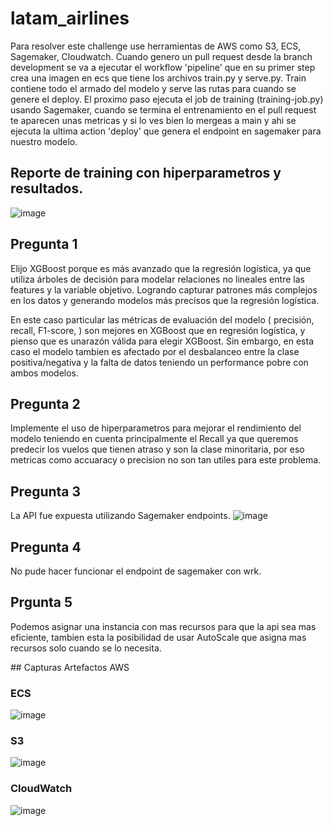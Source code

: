 # latam_airlines
Para resolver este challenge use herramientas de AWS como S3, ECS, Sagemaker, Cloudwatch. 
Cuando genero un pull request desde la branch development se va a ejecutar el workflow 'pipeline' que en su primer step crea una imagen en ecs que tiene los archivos train.py y serve.py. Train contiene todo el armado del modelo y serve las rutas para cuando se genere el deploy. El proximo paso ejecuta el job de training (training-job.py) usando Sagemaker, cuando se termina el entrenamiento en el pull request te aparecen unas metricas y si lo ves bien lo mergeas a main y ahi se ejecuta la ultima action 'deploy' que genera el endpoint en sagemaker para nuestro modelo.

## Reporte de training con hiperparametros y resultados.
![image](https://user-images.githubusercontent.com/52375173/226212298-f3bdca74-cf49-4563-bd48-d7d484144fb3.png)


## Pregunta 1
Elijo XGBoost porque es más avanzado que la regresión logística, ya que utiliza árboles de decisión para modelar relaciones no lineales entre las features y la variable objetivo. Logrando capturar patrones más complejos en los datos y  generando modelos más precisos que la regresión logística.

En este caso particular las métricas de evaluación del modelo ( precisión, recall, F1-score, ) son mejores en XGBoost que en regresión logística, y pienso que es unarazón válida para elegir XGBoost. Sin embargo, en esta caso el modelo tambien es afectado por el desbalanceo entre la clase positiva/negativa y la falta de datos teniendo un performance pobre con ambos modelos. 

## Pregunta 2
Implemente el uso de hiperparametros para mejorar el rendimiento del modelo teniendo en cuenta principalmente el Recall ya que queremos predecir los vuelos que tienen atraso y son la clase minoritaria, por eso metricas como accuaracy o precision no son tan utiles para este problema.

## Pregunta 3
La API fue expuesta utilizando Sagemaker endpoints.
![image](https://user-images.githubusercontent.com/52375173/226212043-fe3e4825-c9a4-4603-8471-7f19f61f1521.png)

## Pregunta 4
No pude hacer funcionar el endpoint de sagemaker con wrk.
## Prgunta 5
Podemos asignar una instancia con mas recursos para que la api sea mas eficiente, tambien esta la posibilidad de usar AutoScale que asigna mas recursos solo cuando se lo necesita.

## Capturas Artefactos AWS

### ECS
![image](https://user-images.githubusercontent.com/52375173/226212145-28c11084-9c9f-45b1-b0a3-93fd2490eede.png)
### S3 
![image](https://user-images.githubusercontent.com/52375173/226212216-08ccb872-bf99-4970-aec7-5df81d78c041.png)
### CloudWatch
![image](https://user-images.githubusercontent.com/52375173/226212350-9ee20337-2a62-49a5-9918-0e351f39cea6.png)
